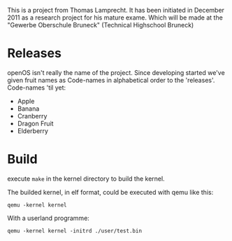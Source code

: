 This is a project from Thomas Lamprecht. It has been initiated in December 2011 as a research project for his mature exame. Which will be made at the "Gewerbe Oberschule Bruneck" (Technical Highschool Bruneck)

# Releases

openOS isn't really the name of the project. Since developing started we've given fruit names as Code-names in alphabetical order to the 'releases'.
Code-names 'til yet:

* Apple
* Banana
* Cranberry
* Dragon Fruit
* Elderberry

# Build
execute `make` in the kernel directory to build the kernel.

The builded kernel, in elf format, could be executed with qemu like this:

`qemu -kernel kernel`

With a userland programme:

`qemu -kernel kernel -initrd ./user/test.bin`
